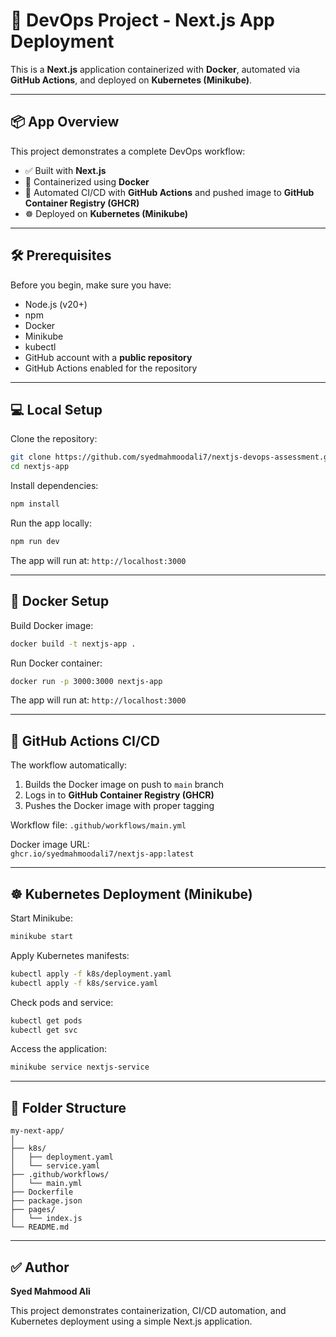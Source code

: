 # 🚀 DevOps Project - Next.js App Deployment

This is a **Next.js** application containerized with **Docker**, automated via **GitHub Actions**, and deployed on **Kubernetes (Minikube)**.

---

## 📦 App Overview

This project demonstrates a complete DevOps workflow:

- ✅ Built with **Next.js**
- 🐳 Containerized using **Docker**
- 🤖 Automated CI/CD with **GitHub Actions** and pushed image to **GitHub Container Registry (GHCR)**
- ☸️ Deployed on **Kubernetes (Minikube)**

---

## 🛠️ Prerequisites

Before you begin, make sure you have:

- Node.js (v20+)
- npm
- Docker
- Minikube
- kubectl
- GitHub account with a **public repository**
- GitHub Actions enabled for the repository

---

## 💻 Local Setup

Clone the repository:

```bash
git clone https://github.com/syedmahmoodali7/nextjs-devops-assessment.git
cd nextjs-app
```

Install dependencies:

```bash
npm install
```

Run the app locally:

```bash
npm run dev
```

The app will run at: `http://localhost:3000`

---

## 🐳 Docker Setup

Build Docker image:

```bash
docker build -t nextjs-app .
```

Run Docker container:

```bash
docker run -p 3000:3000 nextjs-app
```

The app will run at: `http://localhost:3000`

---

## 🤖 GitHub Actions CI/CD

The workflow automatically:

1. Builds the Docker image on push to `main` branch  
2. Logs in to **GitHub Container Registry (GHCR)**  
3. Pushes the Docker image with proper tagging  

Workflow file: `.github/workflows/main.yml`  

Docker image URL:  
`ghcr.io/syedmahmoodali7/nextjs-app:latest`

---

## ☸️ Kubernetes Deployment (Minikube)

Start Minikube:

```bash
minikube start
```

Apply Kubernetes manifests:

```bash
kubectl apply -f k8s/deployment.yaml
kubectl apply -f k8s/service.yaml
```

Check pods and service:

```bash
kubectl get pods
kubectl get svc
```

Access the application:

```bash
minikube service nextjs-service
```

---

## 📝 Folder Structure

```
my-next-app/
│
├── k8s/
│   ├── deployment.yaml
│   └── service.yaml
├── .github/workflows/
│   └── main.yml
├── Dockerfile
├── package.json
├── pages/
│   └── index.js
└── README.md
```

---

## ✅ Author

**Syed Mahmood Ali**  

This project demonstrates containerization, CI/CD automation, and Kubernetes deployment using a simple Next.js application.
